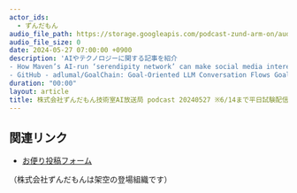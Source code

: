 ```yaml
---
actor_ids:
  - ずんだもん
audio_file_path: https://storage.googleapis.com/podcast-zund-arm-on/audio/株式会社ずんだもん技術室AI放送局_pdocast_20240527_1.mp3
audio_file_size: 0
date: 2024-05-27 07:00:00 +0900
description: 'AIやテクノロジーに関する記事を紹介  
- How Maven’s AI-run ‘serendipity network’ can make social media interesting again  
- GitHub - adlumal/GoalChain: Goal-Oriented LLM Conversation Flows GoalChain'
duration: "00:00"
layout: article
title: 株式会社ずんだもん技術室AI放送局 podcast 20240527 ※6/14まで平日試験配信中
---
```


## 関連リンク

- [お便り投稿フォーム](https://forms.gle/ffg4JTfqdiqK62qf9)

（株式会社ずんだもんは架空の登場組織です）

